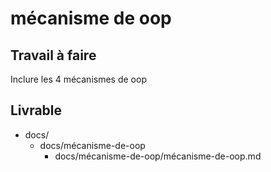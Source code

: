 # mécanisme de oop

## Travail à faire

Inclure les 4 mécanismes de oop

## Livrable

- docs/
  - docs/mécanisme-de-oop
    - docs/mécanisme-de-oop/mécanisme-de-oop.md
